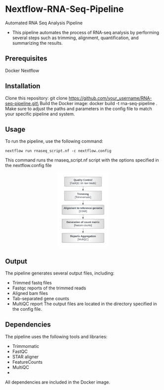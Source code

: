 # Nextflow-RNA-Seq-Pipeline
Automated RNA Seq Analysis Pipeline
- This pipeline automates the process of RNA-seq analysis by performing several steps such as trimming, alignment, quantification, and summarizing the results.


## Prerequisites
Docker
Nextflow

## Installation
Clone this repository: git clone https://github.com/your_username/RNA-seq-pipeline.git\ Build the Docker image: docker build -t rna-seq-pipeline .
Make sure to adjust the paths and parameters in the config file to match your specific pipeline and system.

## Usage
To run the pipeline, use the following command:
```
nextflow run rnaseq_script.nf -c nextflow.config
```
This command runs the rnaseq_script.nf script with the options specified in the nextflow.config file
<p align="center" width="100%">
    <img width="33%" src="https://github.com/sitakaranpatel/Nextflow-RNA-Seq-Pipeline/blob/main/flowchart.png"> 
</p>

## Output
The pipeline generates several output files, including:

- Trimmed fastq files
- Fastqc reports of the trimmed reads
- Aligned bam files
- Tab-separated gene counts
- MultiQC report
The output files are located in the directory specified in the config file.

## Dependencies
The pipeline uses the following tools and libraries:

- Trimmomatic
- FastQC
- STAR aligner
- FeatureCounts
- MultiQC
- 
All dependencies are included in the Docker image.
